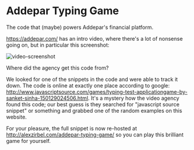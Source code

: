 # Addepar Typing Game

The code that (maybe) powers Addepar's financial platform.

https://addepar.com/ has an intro video, where there's a lot of nonsense going on, but in particular this screenshot:

![video-screenshot](/Users/alex/Desktop/addepar-typing-game/video-screenshot.png)

Where did the agency get this code from?

We looked for one of the snippets in the code and were able to track it down. The code is online at exactly one place according to google: http://www.javascriptsource.com/games/typing-test-applicationgame-by-sanket-sinha-150129024506.html. It's a mystery how the video agency found this code; our best guess is they searched for "javascript source snippet" or something and grabbed one of the random examples on this website.

For your pleasure, the full snippet is now re-hosted at http://alexzirbel.com/addepar-typing-game/ so you can play this brilliant game for yourself.